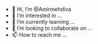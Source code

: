 - 👋 Hi, I’m @Amirmehdiva
- 👀 I’m interested in ...
- 🌱 I’m currently learning ...
- 💞️ I’m looking to collaborate on ...
- 📫 How to reach me ...

<!---
Amirmehdiva/Amirmehdiva is a ✨ special ✨ repository because its `README.md` (this file) appears on your GitHub profile.
You can click the Preview link to take a look at your changes.
--->
